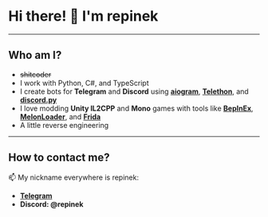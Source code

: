 # Hi there! 👋 I'm repinek  

---

## Who am I?  
- ~~shitcoder~~  
- I work with Python, C#, and TypeScript  
- I create bots for **Telegram** and **Discord** using **[aiogram](https://github.com/aiogram/aiogram)**, **[Telethon](https://github.com/LonamiWebs/Telethon)**, and **[discord.py](https://github.com/Rapptz/discord.py)**  
- I love modding **Unity IL2CPP** and **Mono** games with tools like **[BepInEx](https://github.com/BepInEx/BepInEx)**, **[MelonLoader](https://github.com/LavaGang/MelonLoader)**, and **[Frida](https://frida.re/)**  
- A little reverse engineering

---

## How to contact me?  
📫 My nickname everywhere is repinek:  
- **[Telegram](https://t.me/repinek)**  
- **Discord: @repinek**  

<!---
repinek/repinek is a ✨ special ✨ repository because its `README.md` (this file) appears on your Git